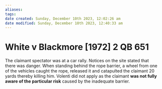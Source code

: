 ```yaml
---
aliases: 
tags: 
date created: Sunday, December 10th 2023, 12:02:26 am
date modified: Sunday, December 10th 2023, 12:40:33 am
---
```


# White v Blackmore [1972] 2 QB 651

The claimant spectator was at a car rally. Notices on the site stated that there was danger. When standing behind the rope barrier, a wheel from one of the vehicles caught the rope, released it and catapulted the claimant 20 yards thereby killing him. Volenti did not apply as the claimant **was not fully aware of the particular risk** caused by the inadequate barrier.
